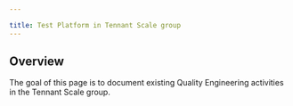 ```yaml
---

title: Test Platform in Tennant Scale group
---
```


## Overview

The goal of this page is to document existing Quality Engineering activities in the Tennant Scale group.

